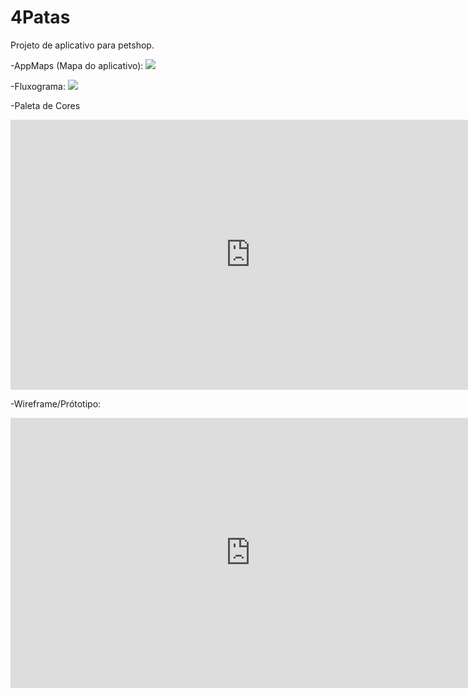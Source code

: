 # 4Patas

Projeto de aplicativo para petshop.

-AppMaps (Mapa do aplicativo):
  <img src="![Fluxograma-4Patas](https://user-images.githubusercontent.com/79460887/130531808-694ae3dc-22bd-435e-ab94-e29b2e577aca.jpg)">

-Fluxograma:
<img src="![AppMap-4Patas](https://user-images.githubusercontent.com/79460887/130531876-8c1f7713-cf1a-426f-96a5-b81518c6e10a.jpg)">


-Paleta de Cores
<iframe width="768" height="432" src="https://miro.com/app/live-embed/o9J_l2krfs4=/?moveToViewport=-273,-177,925,439" frameBorder="0" scrolling="no" allowFullScreen></iframe>

-Wireframe/Prótotipo:
<iframe width="768" height="432" src="https://miro.com/app/live-embed/o9J_l2wFUpc=/?moveToViewport=-1389,-705,5215,2480" frameBorder="0" scrolling="no" allowFullScreen></iframe>
